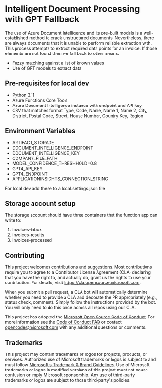 # Intelligent Document Processing with GPT Fallback

The use of Azure Document Intelligence and its pre-built models is a well-established method to crack unstructured documents. Nevertheless, there are always documents that it is unable to perform reliable extraction with. This process attempts to extract required data points for an invoice. If those elements are not found then we fall back to other means.
- Fuzzy matching against a list of known values
- Use of GPT models to extract data

## Pre-requisites for local dev
* Python 3.11
* Azure Functions Core Tools
* Azure Document Intelligence instance with endpoint and API key
* CSV that matches format Type, Code, Name, Name 1, Name 2, City, District, Postal Code, Street, House Number, Country Key, Region

## Environment Variables
* ARTIFACT_STORAGE
* DOCUMENT_INTELLIGENCE_ENDPOINT
* DOCUMENT_INTELLIGENCE_KEY
* COMPANY_FILE_PATH
* MODEL_CONFIDENCE_THRESHHOLD=0.8
* GPT4_API_KEY
* GPT4_ENDPOINT
* APPLICATIONINSIGHTS_CONNECTION_STRING

For local dev add these to a local.settings.json file 

## Storage account setup
The storage account should have three containers that the function app can write to:
1. invoices-inbox
2. invoices-results
3. invoices-processed

## Contributing

This project welcomes contributions and suggestions.  Most contributions require you to agree to a
Contributor License Agreement (CLA) declaring that you have the right to, and actually do, grant us
the rights to use your contribution. For details, visit https://cla.opensource.microsoft.com.

When you submit a pull request, a CLA bot will automatically determine whether you need to provide
a CLA and decorate the PR appropriately (e.g., status check, comment). Simply follow the instructions
provided by the bot. You will only need to do this once across all repos using our CLA.

This project has adopted the [Microsoft Open Source Code of Conduct](https://opensource.microsoft.com/codeofconduct/).
For more information see the [Code of Conduct FAQ](https://opensource.microsoft.com/codeofconduct/faq/) or
contact [opencode@microsoft.com](mailto:opencode@microsoft.com) with any additional questions or comments.

## Trademarks

This project may contain trademarks or logos for projects, products, or services. Authorized use of Microsoft 
trademarks or logos is subject to and must follow 
[Microsoft's Trademark & Brand Guidelines](https://www.microsoft.com/en-us/legal/intellectualproperty/trademarks/usage/general).
Use of Microsoft trademarks or logos in modified versions of this project must not cause confusion or imply Microsoft sponsorship.
Any use of third-party trademarks or logos are subject to those third-party's policies.
